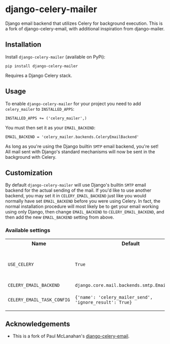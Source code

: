 # django-celery-mailer

Django email backend that utilizes Celery for background execution. This is a 
fork of django-celery-email, with additional inspiration from django-mailer.

## Installation

Install `django-celery-mailer` (available on PyPi):

	pip install django-celery-mailer

Requires a Django Celery stack.

## Usage

To enable `django-celery-mailer` for your project you need to add `celery_mailer` to
`INSTALLED_APPS`:

	INSTALLED_APPS += ('celery_mailer',)

You must then set it as your `EMAIL_BACKEND`:

	EMAIL_BACKEND = 'celery_mailer.backends.CeleryEmailBackend'

As long as you're using the Django builtin `SMTP` email backend, you're set! All
mail sent with Django's standard mechanisms will now be sent in the background 
with Celery.

## Customization

By default `django-celery-mailer` will use Django's builtin `SMTP` email backend
for the actual sending of the mail. If you'd like to use another backend, you
may set it in `CELERY_EMAIL_BACKEND` just like you would normally have set
`EMAIL_BACKEND` before you were using Celery. In fact, the normal installation
procedure will most likely be to get your email working using only Django, then
change `EMAIL_BACKEND` to `CELERY_EMAIL_BACKEND`, and then add the new
`EMAIL_BACKEND` setting from above.

### Available settings

<table>
  <tr>
    <th>Name</th><th>Default</th><th>Description</th>
  </tr>
  <tr>
    <td><code>USE_CELERY</code></td><td><code>True</code></td><td>Used to disable running tasks in Celery</td>
  </tr>
  <tr>
    <td><code>CELERY_EMAIL_BACKEND</code></td><td><code>django.core.mail.backends.smtp.EmailBackend</code></td><td>See above</td>
  </tr>
  <tr>
    <td><code>CELERY_EMAIL_TASK_CONFIG</code></td><td><code>{'name': 'celery_mailer_send', 'ignore_result': True}</code></td><td>Additional <a href="http://celery.readthedocs.org/en/latest/userguide/tasks.html#basics">Celery Task</a> configuration</td>
  </tr>
</table>

## Acknowledgements

* This is a fork of Paul McLanahan's [django-celery-email](https://bitbucket.org/pmclanahan/django-celery-email).

